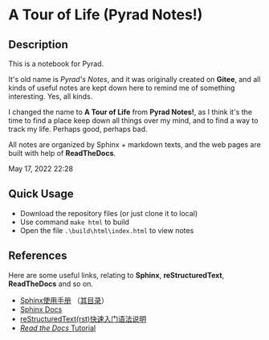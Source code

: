 # A Tour of Life (Pyrad Notes!)

## Description
This is a notebook for Pyrad. 

It's old name is *Pyrad's Notes*, and it was originally created on **Gitee**, and all kinds of useful notes are kept down here to remind me of something interesting. Yes, all kinds.

I changed the name to **A Tour of Life** from **Pyrad Notes!**, as I think it's the time to find a place keep down all things over my mind, and to find a way to track my life. Perhaps good, perhaps bad.

All notes are organized by Sphinx + markdown texts, and the web pages are built with help of **ReadTheDocs**.

May 17, 2022 22:28

## Quick Usage

- Download the repository files (or just clone it to local)
- Use command `make html` to build
- Open the file `.\build\html\index.html` to view notes

## References

Here are some useful links, relating to **Sphinx**, **reStructuredText**, **ReadTheDocs** and so on.

- [Sphinx使用手册](https://zh-sphinx-doc.readthedocs.io/en/latest/index.html) （[其目录](https://zh-sphinx-doc.readthedocs.io/en/latest/contents.html)）
- [Sphinx Docs](http://www.sphinxsearch.com/docs/)
- [reStructuredText(rst)快速入门语法说明](https://www.jianshu.com/p/1885d5570b37)
- [*Read the Docs* Tutorial](https://docs.readthedocs.io/en/stable/tutorial/)
